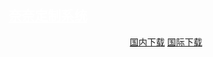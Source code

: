 ## <a style="color: #fff" href="https://space.bilibili.com/640736191" target="_blank" rel="noopener noreferrer" title="By bilibili@rana233">奈奈定制系统</a>

<p align="center">
    <!-- <a class="btn" rel="noopener noreferrer" href="https://download.fuibafuyu.net/d/123/System/Windows/rana/kaguranana%20OS.wim">联通下载</a> -->
    <!-- <a class="btn" rel="noopener noreferrer" href="https://download.fuibafuyu.net/d/139/System/Windows/rana/kaguranana%20OS.wim">移动下载</a> -->
    <a class="btn" rel="noopener noreferrer" href="https://download.fuibafuyu.net/d/Ali/System/Windows/rana/kaguranana%20OS.wim">国内下载</a>
    <a class="btn" rel="noopener noreferrer" href="https://download.fuibafuyu.net/d/OD/System/Windows/rana/kaguranana%20OS.wim">国际下载</a>
</p>